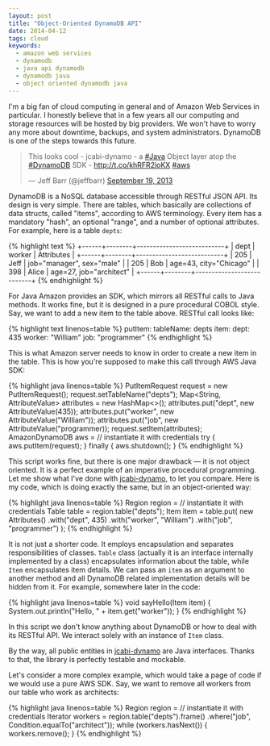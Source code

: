 ```yaml
---
layout: post
title: "Object-Oriented DynamoDB API"
date: 2014-04-12
tags: cloud
keywords:
  - amazon web services
  - dynamodb
  - java api dynamodb
  - dynamodb java
  - object oriented dynamodb java
---
```


I'm a big fan of cloud computing in general and of Amazon Web Services
in particular. I honestly believe that in a few years all our
computing and storage resources will be hosted by big providers. We
won't have to worry any more about downtime, backups, and system
administrators. DynamoDB is one of the steps towards this future.

<blockquote class="twitter-tweet" lang="en"><p>This looks cool - jcabi-dynamo - a <a href="https://twitter.com/search?q=%23Java&amp;src=hash">#Java</a> Object layer atop the <a href="https://twitter.com/search?q=%23DynamoDB&amp;src=hash">#DynamoDB</a> SDK - <a href="http://t.co/khRFR2joKX">http://t.co/khRFR2joKX</a> <a href="https://twitter.com/search?q=%23aws&amp;src=hash">#aws</a></p>&mdash; Jeff Barr (@jeffbarr) <a href="https://twitter.com/jeffbarr/statuses/380813867971915777">September 19, 2013</a></blockquote>
<script async src="//platform.twitter.com/widgets.js" charset="utf-8"></script>

DynamoDB is a NoSQL database accessible through RESTful JSON API. Its
design is very simple. There are tables, which basically are
collections of data structs, called "items", according to AWS terminology.
Every item has a mandatory "hash", an optional "range",
and a number of optional attributes. For example, here is a table `depts`:

{% highlight text %}
+------+--------+---------------------------+
| dept | worker | Attributes                |
+------+--------+---------------------------+
| 205  | Jeff   | job="manager", sex="male" |
| 205  | Bob    | age=43, city="Chicago"    |
| 398  | Alice  | age=27, job="architect"   |
+------+--------+---------------------------+
{% endhighlight %}

For Java Amazon provides an SDK, which mirrors all RESTful calls to
Java methods. It works fine, but it is designed in a pure procedural
COBOL style. Say, we want to add a new item to the table above. RESTful
call looks like:

{% highlight text linenos=table %}
putItem:
  tableName: depts
  item:
    dept: 435
    worker: "William"
    job: "programmer"
{% endhighlight %}

This is what Amazon server needs to know in order to create a new item
in the table. This is how you're supposed to make this call through
AWS Java SDK:

{% highlight java linenos=table %}
PutItemRequest request = new PutItemRequest();
request.setTableName("depts");
Map<String, AttributeValue> attributes = new HashMap<>();
attributes.put("dept", new AttributeValue(435));
attributes.put("worker", new AttributeValue("William"));
attributes.put("job", new AttributeValue("programmer));
request.setItem(attributes);
AmazonDynamoDB aws = // instantiate it with credentials
try {
  aws.putItem(request);
} finally {
  aws.shutdown();
}
{% endhighlight %}

This script works fine, but there is one major drawback &mdash; it is not
object oriented. It is a perfect example of an imperative
procedural programming. Let me show what I've done with
[jcabi-dynamo](http://dynamo.jcabi.com), to let you compare. Here
is my code, which is doing exactly the same, but in an object-oriented way:

{% highlight java linenos=table %}
Region region = // instantiate it with credentials
Table table = region.table("depts");
Item item = table.put(
  new Attributes()
    .with("dept", 435)
    .with("worker", "William")
    .with("job", "programmer")
);
{% endhighlight %}

It is not just a shorter code. It employs encapsulation and separates
responsibilities of classes. `Table` class (actually it is an
interface internally implemented by a class) encapsulates information
about the table, while `Item` encapsulates item details. We
can pass an `item` as an argument to another method and all DynamoDB
related implementation details will be hidden from it. For example,
somewhere later in the code:

{% highlight java linenos=table %}
void sayHello(Item item) {
  System.out.println("Hello, " + item.get("worker"));
}
{% endhighlight %}

In this script we don't know anything about DynamoDB or
how to deal with its RESTful API. We interact solely with an
instance of `Item` class.

By the way, all public entities in [jcabi-dynamo](http://dynamo.jcabi.com) are
Java interfaces. Thanks to that, the library is perfectly testable
and mockable.

Let's consider a more complex example, which would take a page of
code if we would use a pure AWS SDK. Say, we want to remove all
workers from our table who work as architects:

{% highlight java linenos=table %}
Region region = // instantiate it with credentials
Iterator<Item> workers = region.table("depts").frame()
  .where("job", Condition.equalTo("architect"));
while (workers.hasNext()) {
  workers.remove();
}
{% endhighlight %}
